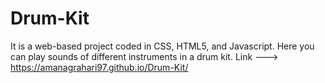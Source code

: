 # Drum-Kit 
It is a web-based project coded in CSS, HTML5, and Javascript.
Here you can play sounds of different instruments in a drum kit.
Link --->  https://amanagrahari97.github.io/Drum-Kit/
